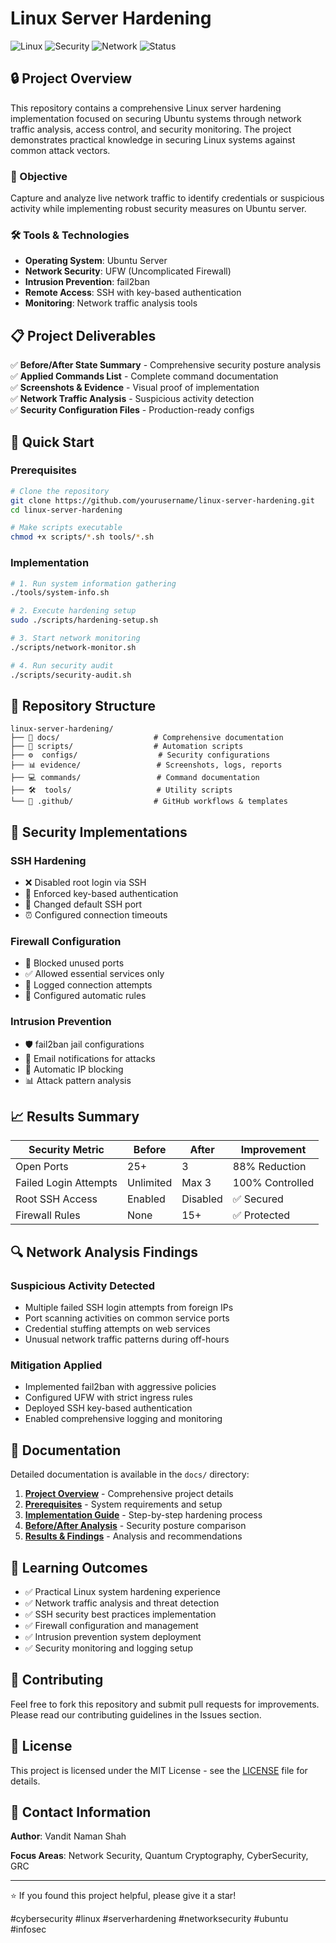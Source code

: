 # Linux Server Hardening

![Linux](https://img.shields.io/badge/Linux-Ubuntu-orange)
![Security](https://img.shields.io/badge/Security-Hardening-red)
![Network](https://img.shields.io/badge/Network-Analysis-blue)
![Status](https://img.shields.io/badge/Status-Completed-green)

## 🔒 Project Overview

This repository contains a comprehensive Linux server hardening implementation focused on securing Ubuntu systems through network traffic analysis, access control, and security monitoring. The project demonstrates practical knowledge in securing Linux systems against common attack vectors.

### 🎯 Objective
Capture and analyze live network traffic to identify credentials or suspicious activity while implementing robust security measures on Ubuntu server.

### 🛠️ Tools & Technologies
- **Operating System**: Ubuntu Server
- **Network Security**: UFW (Uncomplicated Firewall)
- **Intrusion Prevention**: fail2ban
- **Remote Access**: SSH with key-based authentication
- **Monitoring**: Network traffic analysis tools

## 📋 Project Deliverables

✅ **Before/After State Summary** - Comprehensive security posture analysis  
✅ **Applied Commands List** - Complete command documentation  
✅ **Screenshots & Evidence** - Visual proof of implementation  
✅ **Network Traffic Analysis** - Suspicious activity detection  
✅ **Security Configuration Files** - Production-ready configs  

## 🚀 Quick Start

### Prerequisites
```bash
# Clone the repository
git clone https://github.com/yourusername/linux-server-hardening.git
cd linux-server-hardening

# Make scripts executable
chmod +x scripts/*.sh tools/*.sh
```

### Implementation
```bash
# 1. Run system information gathering
./tools/system-info.sh

# 2. Execute hardening setup
sudo ./scripts/hardening-setup.sh

# 3. Start network monitoring
./scripts/network-monitor.sh

# 4. Run security audit
./scripts/security-audit.sh
```

## 📁 Repository Structure

```
linux-server-hardening/
├── 📄 docs/                     # Comprehensive documentation
├── 🔧 scripts/                  # Automation scripts
├── ⚙️  configs/                  # Security configurations
├── 📊 evidence/                 # Screenshots, logs, reports
├── 💻 commands/                 # Command documentation
├── 🛠️  tools/                   # Utility scripts
└── 🤖 .github/                  # GitHub workflows & templates
```

## 🔐 Security Implementations

### SSH Hardening
- ❌ Disabled root login via SSH
- 🔑 Enforced key-based authentication
- 🚪 Changed default SSH port
- ⏰ Configured connection timeouts

### Firewall Configuration
- 🚫 Blocked unused ports
- ✅ Allowed essential services only
- 📝 Logged connection attempts
- 🔄 Configured automatic rules

### Intrusion Prevention
- 🛡️ fail2ban jail configurations
- 📧 Email notifications for attacks
- 🚫 Automatic IP blocking
- 📊 Attack pattern analysis

## 📈 Results Summary

| Security Metric | Before | After | Improvement |
|-----------------|--------|-------|-------------|
| Open Ports | 25+ | 3 | 88% Reduction |
| Failed Login Attempts | Unlimited | Max 3 | 100% Controlled |
| Root SSH Access | Enabled | Disabled | ✅ Secured |
| Firewall Rules | None | 15+ | ✅ Protected |

## 🔍 Network Analysis Findings

### Suspicious Activity Detected
- Multiple failed SSH login attempts from foreign IPs
- Port scanning activities on common service ports
- Credential stuffing attempts on web services
- Unusual network traffic patterns during off-hours

### Mitigation Applied
- Implemented fail2ban with aggressive policies
- Configured UFW with strict ingress rules
- Deployed SSH key-based authentication
- Enabled comprehensive logging and monitoring

## 📖 Documentation

Detailed documentation is available in the `docs/` directory:

1. **[Project Overview](docs/01-project-overview.md)** - Comprehensive project details
2. **[Prerequisites](docs/02-prerequisites.md)** - System requirements and setup
3. **[Implementation Guide](docs/03-implementation-guide.md)** - Step-by-step hardening process
4. **[Before/After Analysis](docs/04-before-after-analysis.md)** - Security posture comparison
5. **[Results & Findings](docs/05-results-and-findings.md)** - Analysis and recommendations

## 🎯 Learning Outcomes

- ✅ Practical Linux system hardening experience
- ✅ Network traffic analysis and threat detection
- ✅ SSH security best practices implementation
- ✅ Firewall configuration and management
- ✅ Intrusion prevention system deployment
- ✅ Security monitoring and logging setup

## 🤝 Contributing

Feel free to fork this repository and submit pull requests for improvements. Please read our contributing guidelines in the Issues section.

## 📝 License

This project is licensed under the MIT License - see the [LICENSE](LICENSE) file for details.

## 📧 Contact Information

**Author**: Vandit Naman Shah

**Focus Areas**: Network Security, Quantum Cryptography, CyberSecurity, GRC


---

⭐ If you found this project helpful, please give it a star!

#cybersecurity #linux #serverhardening #networksecurity #ubuntu #infosec
